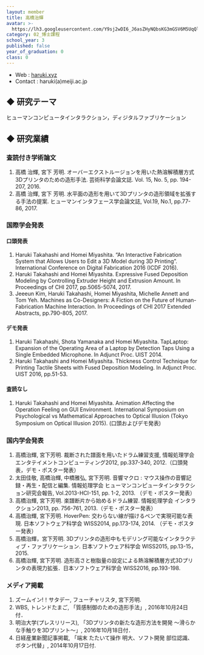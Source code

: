 ```yaml
---
layout: member
title: 高橋治輝
avatar: >-
  https://lh3.googleusercontent.com/Y9sj2wDI6_J6asZHyNQbsKG3mGSV6M5UqQl8K_Me-b2PZlhKaaIx4mLmp1xXZyetCGUrC75O1nnLus59Qnrp0FDoCZpszrdIWSnJg9yZ14iccDN12zo14NTWNCicDyueW0qnhqrS8L4FX9KcGZb0XScU99BQZv_Q-cjf0JvVddxs3hKrbVdsYzaT9DBYDXzYnZSIpf3S-sSjDKZtL6GAOenwPMcSycFJ4P_BZnkAKLuRxPebhTocOELOv7ey_J3YCBrTaBR9tTkwE2N897XrXNA-knEWbwNt06RQwkSZCt874y48nJSRMKPqHA6hMWckpHTl9c1ESAxSzje8M8yxI-sqx_BGTcdw3Dlr-_5WP-h9jSDJ6ov0QaBJGgMpHCer7BaOWjnsUdYuJ56QXC8rKXAThB_jyHIgQXRnqtmTcXs77Zzw14l7Mbab-0fvKZjXr9MPEvhwczPFalppgE4L_XFP3E_ER4LWBtudfXfE9HmwpvHmvYBt8Zlf1ih1bUkIK-j_xOruRgaHxEEC-z52OONIjrhTt99RdFNtXAsjpn6NU2rpY_-AXNPtzcwCaW01mK3Hk7LNeElqUN42-EDByA5K15_SeYAKw0fC6FcRUAkoYKn_N6Hlgg=s300
category: 02_博士課程
school_year: 3
published: false
year_of_graduation: 0
class: 0
---
```


- Web : [haruki.xyz](http://haruki.xyz/)
- Contact : haruki(a)meiji.ac.jp

## ◆ 研究テーマ
ヒューマンコンピュータインタラクション，ディジタルファブリケーション

## ◆ 研究業績

### 査読付き学術論文

1. 高橋 治輝, 宮下 芳明. オーバーエクストルージョンを用いた熱溶解積層方式3Dプリンタのための造形手法. 芸術科学会論文誌. Vol. 15, No. 5, pp. 194-207, 2016.
2. 高橋 治輝, 宮下 芳明. 水平面の造形を用いて3Dプリンタの造形領域を拡張する手法の提案. ヒューマンインタフェース学会論文誌, Vol.19, No.1, pp.77-86, 2017.

### 国際学会発表

#### 口頭発表

1. Haruki Takahashi and Homei Miyashita. “An Interactive Fabrication System that Allows Users to Edit a 3D Model during 3D Printing”. International Conference on Digital Fabrication 2016 (ICDF 2016).
2. Haruki Takahashi and Homei Miyashita. Expressive Fused Deposition Modeling by Controlling Extruder Height and Extrusion Amount. In Proceedings of CHI 2017, pp.5065-5074, 2017.
3. Jeeeun Kim, Haruki Takahashi, Homei Miyashita, Michelle Annett and Tom Yeh. Machines as Co-Designers: A Fiction on the Future of Human-Fabrication Machine Interaction. In Proceedings of CHI 2017 Extended Abstracts, pp.790-805, 2017.

#### デモ発表

1. Haruki Takahashi, Shota Yamanaka and Homei Miyashita. TapLaptop: Expansion of the Operating Area of a Laptop by Detection Taps Using a Single Embedded Microphone. In Adjunct Proc. UIST 2014.
2. Haruki Takahashi and Homei Miyashita. Thickness Control Technique for Printing Tactile Sheets with Fused Deposition Modeling. In Adjunct Proc. UIST 2016, pp.51-53.

#### 査読なし

1. Haruki Takahashi and Homei Miyashita. Animation Affecting the Operation Feeling on GUI Environment. International Symposium on Psychological vs Mathematical Approaches to Optical Illusion (Tokyo Symposium on Optical Illusion 2015). (口頭およびデモ発表)

### 国内学会発表

1. 高橋治輝, 宮下芳明. 裁断された譜面を用いたドラム練習支援, 情報処理学会 エンタテイメントコンピューティング2012, pp.337-340, 2012.（口頭発表，デモ・ポスター発表）
2. 太田佳敬, 高橋治輝, 中橋雅弘, 宮下芳明. 音響マクロ : マウス操作の音響記録・再生・配信と編集. 情報処理学会 ヒューマンコンピュータインタラクション研究会報告, Vol.2013-HCI-151, pp. 1-2, 2013. （デモ・ポスター発表）
3. 高橋治輝, 宮下芳明. 楽譜断片から始めるドラム練習. 情報処理学会 インタラクション2013, pp. 756-761, 2013.（デモ・ポスター発表）
4. 高橋治輝, 宮下芳明. HoverPen: 交わらない線が描けるペンで実現可能な表現. 日本ソフトウェア科学会 WISS2014, pp.173-174, 2014. （デモ・ポスター発表）
5. 高橋治輝，宮下芳明. 3Dプリンタの造形中もモデリング可能なインタラクティブ・ファブリケーション. 日本ソフトウェア科学会 WISS2015, pp.13-15，2015.
6. 高橋治輝, 宮下芳明. 造形高さと樹脂量の設定による熱溶解積層方式3Dプリンタの表現力拡張．日本ソフトウェア科学会 WISS2016, pp.193-198.

### メディア掲載

1. ズームイン!！サタデー, フューチャリスタ, 宮下芳明. 
2. WBS, トレンドたまご, 「質感制御のための造形手法」, 2016年10月24日付．
3. 明治大学(プレスリリース), 「3Dプリンタの新たな造形方法を開発 ～滑らかな手触りを3Dプリント～」, 2016年10月18日付．
4. 日経産業新聞記事掲載, 「端末 たたいて操作 明大、ソフト開発 部位認識、ボタン代替」, 2014年10月17日付.
